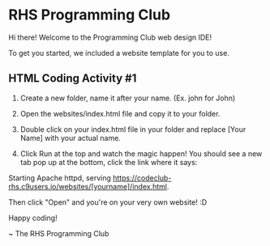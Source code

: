 # RHS Programming Club

Hi there! Welcome to the Programming Club web design IDE!

To get you started, we included a website template for you to use.


## HTML Coding Activity #1

1) Create a new folder, name it after your name. (Ex. john for John)

2) Open the websites/index.html file and copy it to your folder.

3) Double click on your index.html file in your folder and replace [Your Name] with your actual name.

4) Click Run at the top and watch the magic happen! You should see a new tab pop up at the bottom, click the link where it says:

Starting Apache httpd, serving https://codeclub-rhs.c9users.io/websites/[yourname]/index.html.

Then click "Open" and you're on your very own website! :D

Happy coding!

~ The RHS Programming Club
